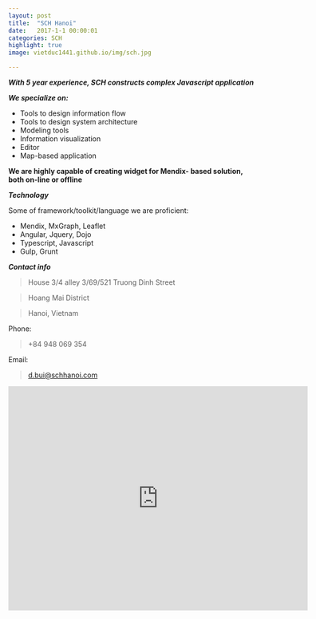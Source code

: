 ```yaml
---
layout: post
title:  "SCH Hanoi"
date:   2017-1-1 00:00:01
categories: SCH
highlight: true
image: vietduc1441.github.io/img/sch.jpg

---
```

*__With 5 year experience, SCH constructs complex Javascript application__*

*__We specialize on:__*

- Tools to design information flow
- Tools to design system architecture
- Modeling tools
- Information visualization
- Editor
- Map-based application

__We are highly capable of creating widget for Mendix- based solution, both on-line or offline__

*__Technology__*

Some of framework/toolkit/language we are proficient:

- Mendix, MxGraph, Leaflet
- Angular, Jquery, Dojo
- Typescript, Javascript
- Gulp, Grunt

*__Contact info__*

> House 3/4 alley 3/69/521 Truong Dinh Street

> Hoang Mai District

> Hanoi, Vietnam

Phone:
> +84 948 069 354 

Email: 
>d.bui@schhanoi.com


<iframe src="https://www.google.com/maps/embed?pb=!1m14!1m12!1m3!1d7450.700098841753!2d105.84728081845846!3d20.978600780571185!2m3!1f0!2f0!3f0!3m2!1i1024!2i768!4f13.1!5e0!3m2!1sen!2s!4v1479355139186" width="600" height="450" frameborder="0" style="border:0" ></iframe>

